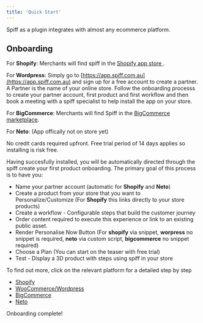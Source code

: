 ```yaml
---
title: 'Quick Start'
---
```


Spiff as a plugin integrates with almost any ecommerce platform. 

## Onboarding

For **Shopify**: Merchants will find spiff in the [Shopify app store ](https://apps.shopify.com/spiff-connect?surface_detail=product+customiser&surface_inter_position=1&surface_intra_position=4&surface_type=search).

For **Wordpress**: Simply go to [https://app.spiff.com.au](https://app.spiff.com.au) and sign up for a free account to create a partner. A Partner is the name of your online store. Follow the onboarding processs to create your partner account, first product and first workflow and then book a meeting with a spiff specialist to help install the app on your store.

For **BigCommerce**: Merchants will find Spiff in the [BigCommerce marketplace](https://www.bigcommerce.com/apps/spiff-3d-product-customizer/?search=spiff).

For **Neto**: (App offically not on store yet)

No credit cards required upfront. Free trial period of 14 days applies so installing is risk free. 

Having succesfully installed, you will be automatically directed through the spiff create your first product onboarding. 
The primary goal of this process is to have you: 
- Name your partner account (automatic for **Shopify** and **Neto**) 
- Create a product from your store that you want to Personalize/Customize (For **Shopify** this links directly to your store products)
- Create a workflow - Configurable steps that build the customer journey
- Order content required to execute this experience or link to an existing public asset.
- Render Personalise Now Button (For **shopify** via snippet, **worpress** no snippet is required, **neto** via custom script, **bigcommerce** no snippet required) 
- Choose a Plan (You can start on the teaser with free trial) 
- Test - Display a 3D product with steps using spiff in your store

To find out more, click on the relevant platform for a detailed step by step 

- [Shopify](https://help.spiff.com.au/integrations/shopify)  
- [WooCommerce/Wordpress](https://help.spiff.com.au/integrations/wordpress)
- [BigCommerce](https://help.spiff.com.au/integrations/bigcommerce-plugin)
- [Neto](https://help.spiff.com.au/integrations/neto-plugin)

Onboarding complete!